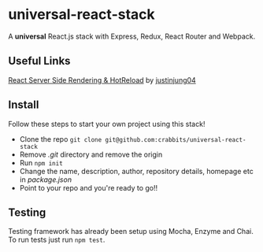 # universal-react-stack
A **universal** React.js stack with Express, Redux, React Router and Webpack.

## Useful Links

[React Server Side Rendering & HotReload](https://medium.com/@justinjung04/react-server-side-rendering-and-hot-reloading-ffb87ca81a89) by [justinjung04](https://github.com/justinjung04/)

## Install

Follow these steps to start your own project using this stack!

- Clone the repo  `git clone git@github.com:crabbits/universal-react-stack`
- Remove *.git* directory and remove the origin
- Run `npm init`
- Change the name, description, author, repository details, homepage etc in *package.json*
- Point to your repo and you're ready to go!!

## Testing

Testing framework has already been setup using Mocha, Enzyme and Chai. To run tests just run `npm test`.
